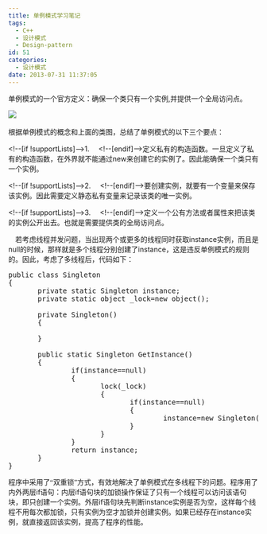 ```yaml
---
title: 单例模式学习笔记
tags:
  - C++
  - 设计模式
  - Design-pattern
id: 51
categories:
  - 设计模式
date: 2013-07-31 11:37:05
---
```


<span style="font-family: 宋体; mso-ascii-font-family: 'Times New Roman'; mso-hansi-font-family: 'Times New Roman';">单例模式的一个官方定义：确保一个类只有一个实例</span><span lang="EN-US">,</span><span style="font-family: 宋体; mso-ascii-font-family: 'Times New Roman'; mso-hansi-font-family: 'Times New Roman';">并提供一个全局访问点。</span>

<span style="font-size: 10.5pt; mso-bidi-font-size: 12.0pt; font-family: 'Times New Roman'; mso-fareast-font-family: 宋体; mso-font-kerning: 1.0pt; mso-ansi-language: EN-US; mso-fareast-language: ZH-CN; mso-bidi-language: AR-SA;" lang="EN-US">[](http://zhousenbiao.com/index.php/attachment/50/ "singleton.JPG")</span>

![](http://i2.tietuku.com/8b7a31cbcf59c55d.jpg) 

<span style="font-family: 宋体; mso-ascii-font-family: 'Times New Roman'; mso-hansi-font-family: 'Times New Roman';">根据单例模式的概念和上面的类图，总结了单例模式的以下三个要点：</span>

&lt;!--[if !supportLists]--&gt;<span lang="EN-US">1.<span style="font-size: 7pt;">       </span></span>&lt;!--[endif]--&gt;<span style="font-family: 宋体; mso-ascii-font-family: 'Times New Roman'; mso-hansi-font-family: 'Times New Roman';">定义私有的构造函数。一旦定义了私有的构造函数，在外界就不能通过</span><span lang="EN-US">new</span><span style="font-family: 宋体; mso-ascii-font-family: 'Times New Roman'; mso-hansi-font-family: 'Times New Roman';">来创建它的实例了。因此能确保一个类只有一个实例。</span>

&lt;!--[if !supportLists]--&gt;<span lang="EN-US">2.<span style="font-size: 7pt;">       </span></span>&lt;!--[endif]--&gt;<span style="font-family: 宋体; mso-ascii-font-family: 'Times New Roman'; mso-hansi-font-family: 'Times New Roman';">要创建实例，就要有一个变量来保存该实例。因此需要定义静态私有变量来记录该类的唯一实例。</span>

&lt;!--[if !supportLists]--&gt;<span lang="EN-US">3.<span style="font-size: 7pt;">       </span></span>&lt;!--[endif]--&gt;<span style="font-family: 宋体; mso-ascii-font-family: 'Times New Roman'; mso-hansi-font-family: 'Times New Roman';">定义一个公有方法或者属性来把该类的实例公开出去。也就是需要提供类的全局访问点。</span>

<span style="font-size: 10.5pt; mso-bidi-font-size: 12.0pt; font-family: 宋体; mso-ascii-font-family: 'Times New Roman'; mso-hansi-font-family: 'Times New Roman'; mso-bidi-font-family: 'Times New Roman'; mso-font-kerning: 1.0pt; mso-ansi-language: EN-US; mso-fareast-language: ZH-CN; mso-bidi-language: AR-SA;">    若考虑线程并发问题，当出现两个或更多的线程同时获取</span><span style="font-size: 10.5pt;" lang="EN-US">instance</span><span style="font-size: 10.5pt; mso-bidi-font-size: 12.0pt; font-family: 宋体; mso-ascii-font-family: 'Times New Roman'; mso-hansi-font-family: 'Times New Roman'; mso-bidi-font-family: 'Times New Roman'; mso-font-kerning: 1.0pt; mso-ansi-language: EN-US; mso-fareast-language: ZH-CN; mso-bidi-language: AR-SA;">实例，而且是</span><span style="font-size: 10.5pt;" lang="EN-US">null</span><span style="font-size: 10.5pt; mso-bidi-font-size: 12.0pt; font-family: 宋体; mso-ascii-font-family: 'Times New Roman'; mso-hansi-font-family: 'Times New Roman'; mso-bidi-font-family: 'Times New Roman'; mso-font-kerning: 1.0pt; mso-ansi-language: EN-US; mso-fareast-language: ZH-CN; mso-bidi-language: AR-SA;">的时候，那样就是多个线程分别创建了</span><span style="font-size: 10.5pt;" lang="EN-US">instance</span><span style="font-size: 10.5pt; mso-bidi-font-size: 12.0pt; font-family: 宋体; mso-ascii-font-family: 'Times New Roman'; mso-hansi-font-family: 'Times New Roman'; mso-bidi-font-family: 'Times New Roman'; mso-font-kerning: 1.0pt; mso-ansi-language: EN-US; mso-fareast-language: ZH-CN; mso-bidi-language: AR-SA;">，这是违反单例模式的规则的。因此，考虑了多线程后，代码如下：</span>

<pre class="prettyprint linenums bush:csharp" lang="csharp">public class Singleton
{
       private static Singleton instance;
       private static object _lock=new object();

       private Singleton()
       {

       }

       public static Singleton GetInstance()
       {
               if(instance==null)
               {
                      lock(_lock)
                      {
                             if(instance==null)
                             {
                                     instance=new Singleton();
                             }
                      }
               }
               return instance;
       }
}</pre>

<span style="font-size: 10.5pt; mso-bidi-font-size: 12.0pt; font-family: 宋体; mso-ascii-font-family: 'Times New Roman'; mso-hansi-font-family: 'Times New Roman'; mso-bidi-font-family: 'Times New Roman'; mso-font-kerning: 1.0pt; mso-ansi-language: EN-US; mso-fareast-language: ZH-CN; mso-bidi-language: AR-SA;">
</span>

<span style="font-family: 宋体; mso-ascii-font-family: 'Times New Roman'; mso-hansi-font-family: 'Times New Roman';">程序中采用了“双重锁”方式，有效地解决了单例模式在多线程下的问题。程序用了内外两层</span><span lang="EN-US">if</span><span style="font-family: 宋体; mso-ascii-font-family: 'Times New Roman'; mso-hansi-font-family: 'Times New Roman';">语句：内层</span><span lang="EN-US">if</span><span style="font-family: 宋体; mso-ascii-font-family: 'Times New Roman'; mso-hansi-font-family: 'Times New Roman';">语句块的加锁操作保证了只有一个线程可以访问该语句块，即只创建一个实例。外层</span><span lang="EN-US">if</span><span style="font-family: 宋体; mso-ascii-font-family: 'Times New Roman'; mso-hansi-font-family: 'Times New Roman';">语句块先判断</span><span lang="EN-US">instance</span><span style="font-family: 宋体; mso-ascii-font-family: 'Times New Roman'; mso-hansi-font-family: 'Times New Roman';">实例是否为空，这样每个线程不用每次都加锁，只有实例为空才加锁并创建实例。如果已经存在</span><span lang="EN-US">instance</span><span style="font-family: 宋体; mso-ascii-font-family: 'Times New Roman'; mso-hansi-font-family: 'Times New Roman';">实例，就直接返回该实例，提高了程序的性能。</span>

<span style="font-size: 10.5pt; mso-bidi-font-size: 12.0pt; font-family: 宋体; mso-ascii-font-family: 'Times New Roman'; mso-hansi-font-family: 'Times New Roman'; mso-bidi-font-family: 'Times New Roman'; mso-font-kerning: 1.0pt; mso-ansi-language: EN-US; mso-fareast-language: ZH-CN; mso-bidi-language: AR-SA;">
</span>

<span style="font-size: 10.5pt; mso-bidi-font-size: 12.0pt; font-family: 宋体; mso-ascii-font-family: 'Times New Roman'; mso-hansi-font-family: 'Times New Roman'; mso-bidi-font-family: 'Times New Roman'; mso-font-kerning: 1.0pt; mso-ansi-language: EN-US; mso-fareast-language: ZH-CN; mso-bidi-language: AR-SA;">
</span>

 
